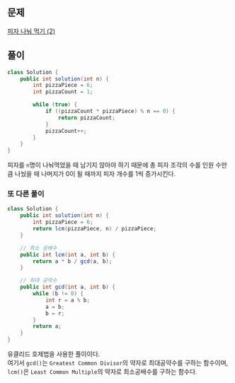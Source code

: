## 문제

[피자 나눠 먹기 (2)](https://school.programmers.co.kr/learn/courses/30/lessons/120815)

## 풀이

```java
class Solution {
    public int solution(int n) {
        int pizzaPiece = 6;
        int pizzaCount = 1;

        while (true) {
            if ((pizzaCount * pizzaPiece) % n == 0) {
                return pizzaCount;
            }
            pizzaCount++;
        }
    }
}
```

피자를 `n`명이 나눠먹었을 때 남기지 않아야 하기 때문에 총 피자 조각의 수를 인원 수만큼 나눴을 때 나머지가 0이 될 때까지 피자 개수를 1씩 증가시킨다.

### 또 다른 풀이

```java
class Solution {
    public int solution(int n) {
        int pizzaPiece = 6;
        return lcm(pizzaPiece, n) / pizzaPiece;
    }

    // 최소 공배수
    public int lcm(int a, int b) {
        return a * b / gcd(a, b);
    }

    // 최대 공약수
    public int gcd(int a, int b) {
        while (b != 0) {
            int r = a % b;
            a = b;
            b = r;
        }
        return a;
    }
}
```

유클리드 호제법을 사용한 풀이이다. <br>
여기서 `gcd()`는 `Greatest Common Divisor`의 약자로 최대공약수를 구하는 함수이며, `lcm()`은 `Least Common Multiple`의 약자로 최소공배수를 구하는 함수다.




